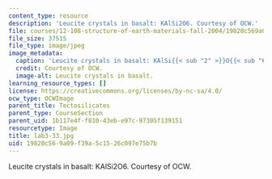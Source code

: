 ```yaml
---
content_type: resource
description: 'Leucite crystals in basalt: KAlSi2O6. Courtesy of OCW.'
file: courses/12-108-structure-of-earth-materials-fall-2004/19820c569a09f39a5c1526c097e75b7b_lab3-33.jpg
file_size: 37515
file_type: image/jpeg
image_metadata:
  caption: 'Leucite crystals in basalt: KAlSi{{< sub "2" >}}O{{< sub "6" >}}.'
  credit: Courtesy of OCW.
  image-alt: Leucite crystals in basalt.
learning_resource_types: []
license: https://creativecommons.org/licenses/by-nc-sa/4.0/
ocw_type: OCWImage
parent_title: Tectosilicates
parent_type: CourseSection
parent_uid: 1b117e4f-f810-43eb-e97c-97305f139151
resourcetype: Image
title: lab3-33.jpg
uid: 19820c56-9a09-f39a-5c15-26c097e75b7b
---
```

Leucite crystals in basalt: KAlSi2O6. Courtesy of OCW.